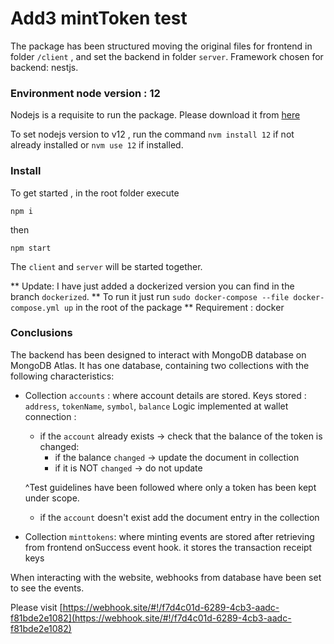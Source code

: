 # Add3 mintToken test

The package has been structured moving the original files for frontend in folder `/client` , and set the backend in folder `server`. Framework chosen for backend: nestjs.

### Environment node version : 12

Nodejs is a requisite to run the package. Please download it from [here](https://nodejs.org/it/download/)

To set nodejs version to v12 , run the command `nvm install 12` if not already installed or `nvm use 12` if installed.

### Install

To get started , in the root folder execute

`npm i`

then

`npm start`

The `client` and `server` will be started together.

** Update: I have just added a dockerized version you can find in the branch `dockerized`. 
** To run it just run `sudo docker-compose --file docker-compose.yml up` in the root of the package
** Requirement : docker

### Conclusions

The backend has been designed to interact with MongoDB database on MongoDB Atlas.
It has one database, containing two collections with the following characteristics:

- Collection `accounts` : where account details are stored. Keys stored : `address`, `tokenName`, `symbol`, `balance`
  Logic implemented at wallet connection :

  - if the `account` already exists -> check that the balance of the token is changed:
    - if the balance `changed` -> update the document in collection
    - if it is NOT `changed` -> do not update

  ^Test guidelines have been followed where only a token has been kept under scope.

  - if the `account` doesn't exist add the document entry in the collection

- Collection `minttokens`: where minting events are stored after retrieving from frontend onSuccess event hook. it stores the transaction receipt keys

When interacting with the website, webhooks from database have been set to see the events.

Please visit [https://webhook.site/#!/f7d4c01d-6289-4cb3-aadc-f81bde2e1082](https://webhook.site/#!/f7d4c01d-6289-4cb3-aadc-f81bde2e1082)
